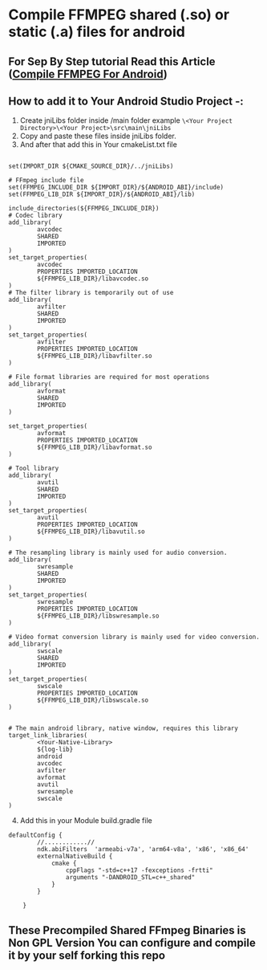 # Compile FFMPEG shared (.so) or static (.a) files for android 

## For Sep By Step tutorial Read this Article ([Compile FFMPEG For Android](https://umirtech.com/how-to-compile-build-ffmpeg-for-android-and-use-it-in-android-studio/))


## How to add it to Your Android Studio Project -:
1. Create jniLibs folder inside /main folder example  ``\<Your Project Directory>\<Your Project>\src\main\jniLibs``
2. Copy and paste these files inside jniLibs folder.
3. And after that add this in Your cmakeList.txt file

```

set(IMPORT_DIR ${CMAKE_SOURCE_DIR}/../jniLibs)

# FFmpeg include file
set(FFMPEG_INCLUDE_DIR ${IMPORT_DIR}/${ANDROID_ABI}/include)
set(FFMPEG_LIB_DIR ${IMPORT_DIR}/${ANDROID_ABI}/lib)

include_directories(${FFMPEG_INCLUDE_DIR})
# Codec library
add_library(
        avcodec
        SHARED
        IMPORTED
)
set_target_properties(
        avcodec
        PROPERTIES IMPORTED_LOCATION
        ${FFMPEG_LIB_DIR}/libavcodec.so
)
# The filter library is temporarily out of use
add_library(
        avfilter
        SHARED
        IMPORTED
)
set_target_properties(
        avfilter
        PROPERTIES IMPORTED_LOCATION
        ${FFMPEG_LIB_DIR}/libavfilter.so
)

# File format libraries are required for most operations
add_library(
        avformat
        SHARED
        IMPORTED
)

set_target_properties(
        avformat
        PROPERTIES IMPORTED_LOCATION
        ${FFMPEG_LIB_DIR}/libavformat.so
)

# Tool library
add_library(
        avutil
        SHARED
        IMPORTED
)
set_target_properties(
        avutil
        PROPERTIES IMPORTED_LOCATION
        ${FFMPEG_LIB_DIR}/libavutil.so
)

# The resampling library is mainly used for audio conversion.
add_library(
        swresample
        SHARED
        IMPORTED
)
set_target_properties(
        swresample
        PROPERTIES IMPORTED_LOCATION
        ${FFMPEG_LIB_DIR}/libswresample.so
)

# Video format conversion library is mainly used for video conversion.
add_library(
        swscale
        SHARED
        IMPORTED
)
set_target_properties(
        swscale
        PROPERTIES IMPORTED_LOCATION
        ${FFMPEG_LIB_DIR}/libswscale.so
)


# The main android library, native window, requires this library
target_link_libraries(
        <Your-Native-Library>
        ${log-lib}
        android
        avcodec
        avfilter
        avformat
        avutil
        swresample
        swscale
)
```
4. Add this in your Module build.gradle file
```
defaultConfig {
        //............//
        ndk.abiFilters  'armeabi-v7a', 'arm64-v8a', 'x86', 'x86_64'
        externalNativeBuild {
            cmake {
                cppFlags "-std=c++17 -fexceptions -frtti"
                arguments "-DANDROID_STL=c++_shared"
            }
        }

    }
```
## These Precompiled Shared FFmpeg Binaries is Non GPL Version You can configure and compile it by your self forking this repo
